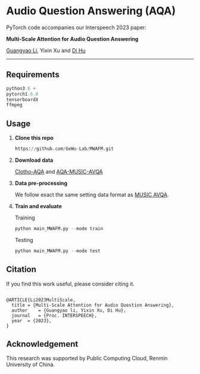

# Audio Question Answering (AQA)

PyTorch code accompanies our Interspeech 2023 paper:

**Multi-Scale Attention for Audio Question Answering**

[Guangyao Li](https://ayameyao.github.io/), Yixin Xu and [Di Hu](https://dtaoo.github.io/index.html)

---

## Requirements

```python
python3.6 +
pytorch1.6.0
tensorboardX
ffmpeg
```

## Usage

1. **Clone this repo**

   ```python
   https://github.com/GeWu-Lab/MWAFM.git
   ```

2. **Download data**

   [Clotho-AQA](https://zenodo.org/record/6473207) and [AQA-MUSIC-AVQA](https://gewu-lab.github.io/MUSIC-AVQA/)
   

3. **Data pre-processing**

   We follow exact the same setting data format as [MUSIC AVQA](https://gewu-lab.github.io/MUSIC-AVQA/).

4. **Train and evaluate**

   Training

   ```python
   python main_MWAFM.py --mode train
   ```

   Testing

   ```python
   python main_MWAFM.py --mode test
   ```


## Citation

If you find this work useful, please consider citing it.

<pre><code>
@ARTICLE{Li2023MultiScale,
  title	= {Multi-Scale Attention for Audio Question Answering},
  author	= {Guangyao li, Yixin Xu, Di Hu},
  journal	= {Proc. INTERSPEECH},
  year	= {2023},
}
</code></pre>



## Acknowledgement

This research was supported by Public Computing Cloud, Renmin University of China.


